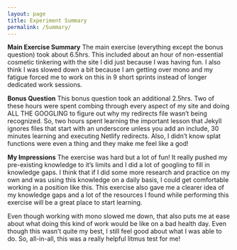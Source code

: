 ```yaml
---
layout: page
title: Experiment Summary 
permalink: /Summary/
---
```


**Main Exercise Summary**
The main exercise (everything except the bonus question) took about 6.5hrs. This included about an hour of non-essential cosmetic tinkering with the site I did just because I was having fun. I also think I was slowed down a bit because I am getting over mono and my fatigue forced me to work on this in 9 short sprints instead of longer dedicated work sessions. 

**Bonus Question**
This bonus question took an additional 2.5hrs. Two of these hours were spent combing through every aspect of my site and doing ALL THE GOOGLING to figure out why my redirects file wasn’t being recognized. So, two hours spent learning the important lesson that Jekyll ignores files that start with an underscore unless you add an include, 30 minutes learning and executing Netlify redirects. Also, I didn’t know splat functions were even a thing and they make me feel like a god!

**My Impressions**
The exercise was hard but a lot of fun! It really pushed my pre-existing knowledge to it’s limits and I did a lot of googling to fill in knowledge gaps. I think that if I did some more research and practice on my own and was using this knowledge on a daily basis, I could get comfortable working in a position like this. 
This exercise also gave me a clearer idea of my knowledge gaps and a lot of the resources I found while performing this exercise will be a great place to start learning. 

Even though working with mono slowed me down, that also puts me at ease about what doing this kind of work would be like on a bad health day. Even though this wasn’t quite my best, I still feel good about what I was able to do. So, all-in-all, this was a really helpful litmus test for me!

